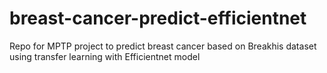 # breast-cancer-predict-efficientnet
Repo for MPTP project to predict breast cancer based on Breakhis dataset using transfer learning with Efficientnet model

